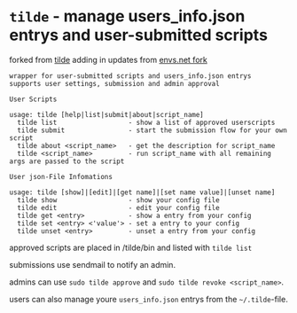 # `tilde` - manage users_info.json entrys and user-submitted scripts

forked from [tilde](https://tildegit.org/team/tilde-launcher)
adding in updates from [envs.net fork](https://git.envs.net/envs/envs_launcher/)

```
wrapper for user-submitted scripts and users_info.json entrys
supports user settings, submission and admin approval

User Scripts

usage: tilde [help|list|submit|about|script_name]
  tilde list                  - show a list of approved userscripts
  tilde submit                - start the submission flow for your own script
  tilde about <script_name>   - get the description for script_name
  tilde <script_name>         - run script_name with all remaining args are passed to the script

User json-File Infomations

usage: tilde [show]|[edit]|[get name]|[set name value]|[unset name]
  tilde show                  - show your config file
  tilde edit                  - edit your config file
  tilde get <entry>           - show a entry from your config
  tilde set <entry> <'value'> - set a entry to your config
  tilde unset <entry>         - unset a entry from your config
```

approved scripts are placed in /tilde/bin and listed with `tilde list`

submissions use sendmail to notify an admin.

admins can use `sudo tilde approve` and `sudo tilde revoke <script_name>`.

users can also manage youre `users_info.json` entrys from the `~/.tilde`-file.

